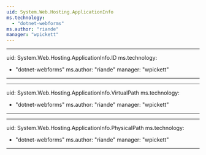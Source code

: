 ```yaml
---
uid: System.Web.Hosting.ApplicationInfo
ms.technology: 
  - "dotnet-webforms"
ms.author: "riande"
manager: "wpickett"
---
```


---
uid: System.Web.Hosting.ApplicationInfo.ID
ms.technology: 
  - "dotnet-webforms"
ms.author: "riande"
manager: "wpickett"
---

---
uid: System.Web.Hosting.ApplicationInfo.VirtualPath
ms.technology: 
  - "dotnet-webforms"
ms.author: "riande"
manager: "wpickett"
---

---
uid: System.Web.Hosting.ApplicationInfo.PhysicalPath
ms.technology: 
  - "dotnet-webforms"
ms.author: "riande"
manager: "wpickett"
---
